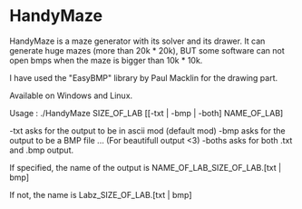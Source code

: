 HandyMaze
=========

HandyMaze is a maze generator with its solver and its drawer. It can generate huge mazes (more than 20k * 20k), BUT some software can not open bmps when the maze is bigger than 10k * 10k.

I have used the "EasyBMP" library by Paul Macklin for the drawing part.

Available on Windows and Linux.

Usage :
./HandyMaze SIZE_OF_LAB [[-txt | -bmp | -both] NAME_OF_LAB]

-txt asks for the output to be in ascii mod (default mod)
-bmp asks for the output to be a BMP file ... (For beautifull output <3)
-boths asks for both .txt and .bmp output.

If specified, the name of the output is NAME_OF_LAB_SIZE_OF_LAB.[txt | bmp]

If not, the name is Labz_SIZE_OF_LAB.[txt | bmp]
